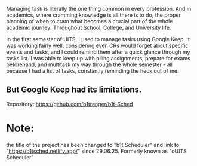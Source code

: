 <!-- Documentation of the Academic Scheduler Project for UITS -->

Managing task is literally the one thing common in every profession. And in academics, where cramming knowledge is all there is to do, the proper planning of when to cram what becomes a crucial part of the whole academic journey: Throughout School, College, and University life.

In the first semester of UITS, I used to manage tasks using Google Keep. It was working fairly well, considering even CRs would forget about specific events and tasks, and I could remind them after a quick glance through my tasks list. I was able to keep up with piling assignments, prepare for exams beforehand, and multitask my way through the whole semester - all because I had a list of tasks, constantly reminding the heck out of me.

But Google Keep had its limitations.
​
---
Repository: https://github.com/b1tranger/b1t-Sched

# Note: 

the title of the project has been changed to "b1t Scheduler" and link to "https://b1tsched.netlify.app/" since 29.06.25. Formerly known as "oUITS Scheduler"